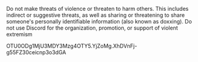 


Do not make threats of violence or threaten to harm others. This includes indirect or suggestive threats, as well as sharing or threatening to share someone's personally identifiable information (also known as doxxing). Do not use Discord for the organization, promotion, or support of violent extremism



OTU0ODg1MjU3MDY3Mzg4OTY5.YjZoMg.XhDVnFj-g55FZ30ceicnp3o3dGA
